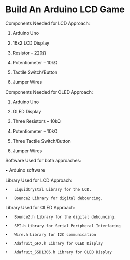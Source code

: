 # Build An Arduino LCD Game 
Components Needed for LCD Approach:

   1. Arduino Uno
    
   2. 16x2 LCD Display
    
   3. Resistor – 220Ω
    
   4. Potentiometer – 10kΩ
    
   5. Tactile Switch/Button
    
   6. Jumper Wires

Components Needed for OLED Approach:

   1. Arduino Uno
    
   2. OLED Display
    
   3. Three Resistors – 10kΩ
    
   4. Potentiometer – 10kΩ
    
   5. Three Tactile Switch/Button
    
   6. Jumper Wires

Software Used for both approaches:

   •	Arduino software

Library Used for LCD Approach:
    
    •	LiquidCrystal Library for the LCD.
    
    •	Bounce2 Library for digital debouncing.

Library Used for OLED Approach:

    •	Bounce2.h Library for the digital debouncing.
    
    •	SPI.h Library for Serial Peripheral Interfacing
    
    •	Wire.h Library for I2C communication
    
    •	Adafruit_GFX.h Library for OLED Display
    
    •	Adafruit_SSD1306.h Library for OLED Display
